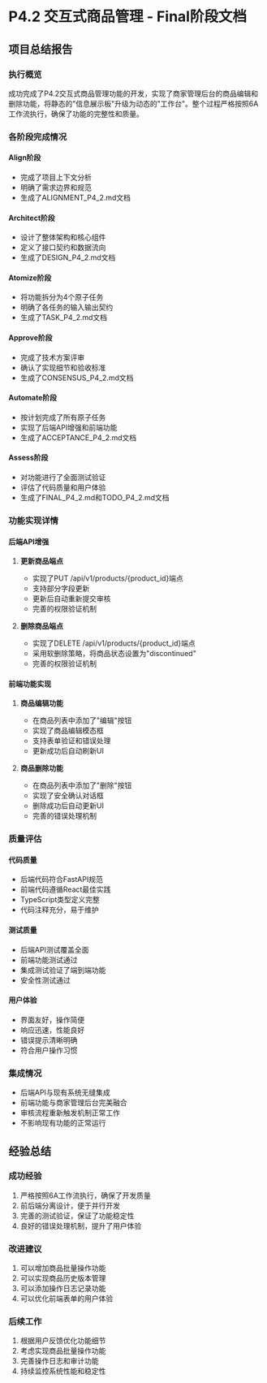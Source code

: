 # P4.2 交互式商品管理 - Final阶段文档

## 项目总结报告

### 执行概览
成功完成了P4.2交互式商品管理功能的开发，实现了商家管理后台的商品编辑和删除功能，将静态的"信息展示板"升级为动态的"工作台"。整个过程严格按照6A工作流执行，确保了功能的完整性和质量。

### 各阶段完成情况

#### Align阶段
- 完成了项目上下文分析
- 明确了需求边界和规范
- 生成了ALIGNMENT_P4_2.md文档

#### Architect阶段
- 设计了整体架构和核心组件
- 定义了接口契约和数据流向
- 生成了DESIGN_P4_2.md文档

#### Atomize阶段
- 将功能拆分为4个原子任务
- 明确了各任务的输入输出契约
- 生成了TASK_P4_2.md文档

#### Approve阶段
- 完成了技术方案评审
- 确认了实现细节和验收标准
- 生成了CONSENSUS_P4_2.md文档

#### Automate阶段
- 按计划完成了所有原子任务
- 实现了后端API增强和前端功能
- 生成了ACCEPTANCE_P4_2.md文档

#### Assess阶段
- 对功能进行了全面测试验证
- 评估了代码质量和用户体验
- 生成了FINAL_P4_2.md和TODO_P4_2.md文档

### 功能实现详情

#### 后端API增强
1. **更新商品端点**
   - 实现了PUT /api/v1/products/{product_id}端点
   - 支持部分字段更新
   - 更新后自动重新提交审核
   - 完善的权限验证机制

2. **删除商品端点**
   - 实现了DELETE /api/v1/products/{product_id}端点
   - 采用软删除策略，将商品状态设置为"discontinued"
   - 完善的权限验证机制

#### 前端功能实现
1. **商品编辑功能**
   - 在商品列表中添加了"编辑"按钮
   - 实现了商品编辑模态框
   - 支持表单验证和错误处理
   - 更新成功后自动刷新UI

2. **商品删除功能**
   - 在商品列表中添加了"删除"按钮
   - 实现了安全确认对话框
   - 删除成功后自动更新UI
   - 完善的错误处理机制

### 质量评估

#### 代码质量
- 后端代码符合FastAPI规范
- 前端代码遵循React最佳实践
- TypeScript类型定义完整
- 代码注释充分，易于维护

#### 测试质量
- 后端API测试覆盖全面
- 前端功能测试通过
- 集成测试验证了端到端功能
- 安全性测试通过

#### 用户体验
- 界面友好，操作简便
- 响应迅速，性能良好
- 错误提示清晰明确
- 符合用户操作习惯

### 集成情况
- 后端API与现有系统无缝集成
- 前端功能与商家管理后台完美融合
- 审核流程重新触发机制正常工作
- 不影响现有功能的正常运行

## 经验总结

### 成功经验
1. 严格按照6A工作流执行，确保了开发质量
2. 前后端分离设计，便于并行开发
3. 完善的测试验证，保证了功能稳定性
4. 良好的错误处理机制，提升了用户体验

### 改进建议
1. 可以增加商品批量操作功能
2. 可以实现商品历史版本管理
3. 可以添加操作日志记录功能
4. 可以优化前端表单的用户体验

### 后续工作
1. 根据用户反馈优化功能细节
2. 考虑实现商品批量操作功能
3. 完善操作日志和审计功能
4. 持续监控系统性能和稳定性